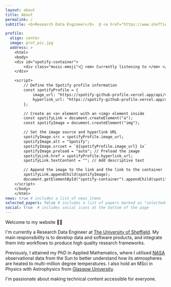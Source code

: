 ```yaml
---
layout: about
title: About
permalink: /
subtitle: <b>Research Data Engineer</b>  @ <a href="https://www.sheffield.ac.uk/">The University of Sheffield</a> 

profile:
  align: center
  image: prof_pic.jpg
  address: >
    <html>
    <body>
    <div id="spotify-container">
        <div class="music-emoji">🎵 <em> Currently listening to </em> </div>
    </div>

    <script>
        // Define the Spotify profile information
        const spotifyProfile = {
            image_url: "https://spotify-github-profile.vercel.app/api/view?uid=11130333962&cover_image=true&theme=novatorem&show_offline=true&background_color=121212&interchange=false&bar_color=53b14f&bar_color_cover=true",
            hyperlink_url: "https://spotify-github-profile.vercel.app/api/view?uid=11130333962&redirect=true"
        };

        // Create an <a> element with an <img> element inside
        const spotifyLink = document.createElement("a");
        const spotifyImage = document.createElement("img");

        // Set the image source and hyperlink URL
        spotifyImage.src = spotifyProfile.image_url;
        spotifyImage.alt = "Spotify";
        spotifyImage.srcset = `${spotifyProfile.image_url} 1x`
        spotifyImage.preload = "auto"; // Preload the image
        spotifyLink.href = spotifyProfile.hyperlink_url;
        spotifyLink.textContent = ""; // Add descriptive text

        // Append the image to the link and the link to the container
        spotifyLink.appendChild(spotifyImage);
        document.getElementById("spotify-container").appendChild(spotifyLink);
    </script>
    </body>
    </html>
news: true # includes a list of news items
selected_papers: false # includes a list of papers marked as "selected={true}"
social: true  # includes social icons at the bottom of the page
---
```


Welcome to my website <span class="wave">👋🏼</span>

I'm currently a Research Data Engineer at <a href="https://www.sheffield.ac.uk/">The University of Sheffield</a>. My main responsibility is to develop data and software products, and integrate them
into workflows to produce high quality research frameworks.

Previously, I attained my PhD in Applied Mathematics, where I utilised <a href="https://sdo.gsfc.nasa.gov/data/">NASA</a> observational data from the Sun to better understand how its atmospheres are heated to multi-million degree temperatures. 
I also hold an MSci in Physics with Astrophysics from <a href="https://www.gla.ac.uk//">Glasgow University</a>.

I'm passionate about making technical content accessible for everyone.

